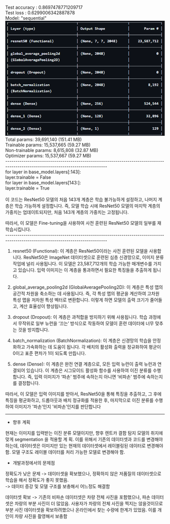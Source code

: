 Test accuracy : 0.8697478771209717<br>
Test loss : 0.6299006342887878<br>
Model: "sequential"<br>
<img src="./image/모델구조.png"><br>
 Total params: 39,691,140 (151.41 MB)<br>
 Trainable params: 15,537,665 (59.27 MB)<br>
 Non-trainable params: 8,615,808 (32.87 MB)<br>
 Optimizer params: 15,537,667 (59.27 MB)<br>
--------------------------------------------------------------------------------------------------------------------------------<br>
for layer in base_model.layers[:143]:<br>
    layer.trainable = False<br>
for layer in base_model.layers[143:]:<br>
    layer.trainable = True<br>
<br>
이 코드는 ResNet50 모델의 처음 143개 계층은 학습 불가능하게 설정하고, 나머지 계층은 학습 가능하게 설정합니다. 즉, 모델 학습 시에 ResNet50 모델의 마지막 계층의 가중치는 업데이트되지만, 처음 143개 계층의 가중치는 고정됩니다.<br>

따라서, 이 모델은 Fine-tuning을 사용하여 사전 훈련된 ResNet50 모델의 일부를 재학습시킵니다. <br>
--------------------------------------------------------------------------------------------------------------------------------<br>

1. resnet50 (Functional): 이 계층은 ResNet50이라는 사전 훈련된 모델을 사용합니다. ResNet50은 ImageNet 데이터셋으로 훈련된 심층 신경망으로, 이미지 분류 작업에 널리 사용됩니다. 이 모델은 23,587,712개의 학습 가능한 매개변수를 가지고 있습니다. 입력 이미지는 이 계층을 통과하면서 필요한 특징들을 추출하게 됩니다.

2. global_average_pooling2d (GlobalAveragePooling2D): 이 계층은 특성 맵의 공간적 차원을 축소하는 데 사용됩니다. 즉, 각 특성 맵의 평균을 계산하여 고차원 특성 맵을 저차원 특성 벡터로 변환합니다. 이렇게 하면 모델의 출력 크기가 줄어들고, 계산 효율성이 향상됩니다.

3. dropout (Dropout): 이 계층은 과적합을 방지하기 위해 사용됩니다. 학습 과정에서 무작위로 일부 뉴런을 ‘끄는’ 방식으로 작동하여 모델이 훈련 데이터에 너무 맞추는 것을 방지합니다.

4. batch_normalization (BatchNormalization): 이 계층은 신경망의 학습을 안정화하고 가속화하는 데 도움이 됩니다. 각 배치의 활성화 출력을 정규화하여 평균이 0이고 표준 편차가 1이 되도록 만듭니다.

5. dense (Dense): 이 계층은 완전 연결 계층으로, 모든 입력 뉴런이 출력 뉴런과 연결되어 있습니다. 이 계층은 시그모이드 활성화 함수를 사용하여 이진 분류를 수행합니다. 즉, 입력 이미지가 ‘파손’ 범주에 속하는지 아니면 ‘비파손’ 범주에 속하는지를 결정합니다.

따라서, 이 모델은 입력 이미지를 받아서, ResNet50을 통해 특징을 추출하고, 그 후에 특징을 평균화하고, 드롭아웃과 배치 정규화를 적용한 후, 마지막으로 이진 분류를 수행하여 이미지가 '파손’인지 '비파손’인지를 판단합니다

--------------------------------------------------------------------------------------------------------------------------------

- 향후 계획

현재는 이미지를 입력받는 이진 분류 모델이지만, 향후 렌트카 결함 탐지 모델의 취지에 맞게 segmentation 을 적용할 계 획. 이를 위해서 기존의 데이터셋과 코드를 변경해야 하는데, 데이터셋은 이미지만 있는 현재의 데이터셋에서 레이블링된 데이터로 변경해야함. 모델 구조도 레이블 데이터를 처리 가능한 모델로 변경해야 함.

- 개발과정에서의 문제점

정확도가 낮은 문제 -> 데이터셋을 확보했으나, 정확하지 않은 저품질의 데이터셋으로 학습을 해서 정확도가 좋지 못했음.<br>
			   -> 데이터 증강 및 모델 구조를 보충해서 어느정도 해결함

데이터셋 확보 -> 기존의 비파손 데이터셋은 차량 전체 사진을 포함했으나, 파손 데이터셋은 차량의 부분 사진이 더 많았음. 사용자가 차량의 전체 사진을 찍지는 않을것이므로 부분 사진 데이터셋을 확보하려했으나 온라인에서 찾는 수량에 한계가 있었음. 이를 개인이 차량 사진을 촬영해서 보충함

